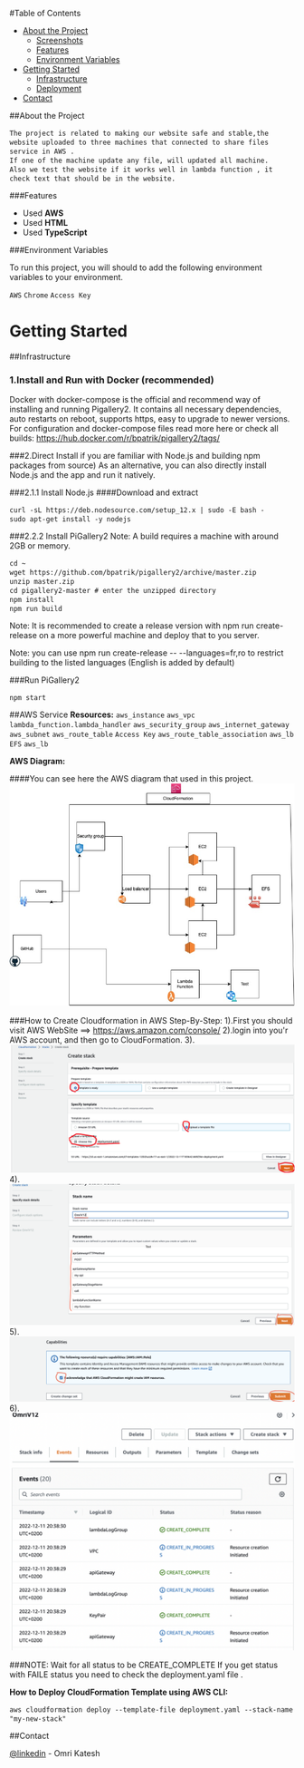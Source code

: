 
#Table of Contents

- [About the Project](#star2-about-the-project)
  * [Screenshots](#camera-screenshots)
  * [Features](#dart-features)
  * [Environment Variables](#key-environment-variables)
- [Getting Started](#toolbox-getting-started)
  * [Infrastructure](#bangbang-infrastructure)
  * [Deployment](#triangular_flag_on_post-deployment)
- [Contact](#handshake-contact)

  


##About the Project
```
The project is related to making our website safe and stable,the website uploaded to three machines that connected to share files service in AWS .
If one of the machine update any file, will updated all machine.
Also we test the website if it works well in lambda function , it check text that should be in the website.
```



###Features

- Used **AWS**
- Used **HTML**
- Used **TypeScript**


###Environment Variables

To run this project, you will should to add the following environment variables to your environment.

`AWS`
`Chrome`
`Access Key`


# Getting Started

##Infrastructure

### 1.Install and Run with Docker (recommended)
Docker with docker-compose is the official and recommend way of installing and running Pigallery2. It contains all necessary dependencies, auto restarts on reboot, supports https, easy to upgrade to newer versions. For configuration and docker-compose files read more here or check all builds: https://hub.docker.com/r/bpatrik/pigallery2/tags/

###2.Direct Install 
if you are familiar with Node.js and building npm packages from source)
As an alternative, you can also directly install Node.js and the app and run it natively.

###2.1.1 Install Node.js
####Download and extract
```
curl -sL https://deb.nodesource.com/setup_12.x | sudo -E bash -
sudo apt-get install -y nodejs

```
###2.2.2 Install PiGallery2
Note: A build requires a machine with around 2GB or memory.
```
cd ~
wget https://github.com/bpatrik/pigallery2/archive/master.zip
unzip master.zip
cd pigallery2-master # enter the unzipped directory
npm install
npm run build
```
Note: It is recommended to create a release version with npm run create-release on a more powerful machine and deploy that to you server.

Note: you can use npm run create-release -- --languages=fr,ro to restrict building to the listed languages (English is added by default)

###Run PiGallery2
```
npm start
```
##AWS Service
 **Resources:**
`aws_instance`
`aws_vpc`
`lambda_function.lambda_handler`
`aws_security_group`
`aws_internet_gateway`
`aws_subnet`
`aws_route_table`
`Access Key`
`aws_route_table_association`
`aws_lb`
`EFS`
`aws_lb`

**AWS Diagram:**

####You can see here the AWS diagram that used in this project.
![image](https://github.com/omrikat/WebSiteProject/blob/main/Aws-diagram.jpg)

###How to Create Cloudformation in AWS Step-By-Step:
1).First you should visit AWS WebSite ==> https://aws.amazon.com/console/
2).login into you'r AWS account, and then go to CloudFormation.
3).
![image](https://github.com/omrikat/WebSiteProject/blob/main/Aws1.png)
4).
![image](https://github.com/omrikat/WebSiteProject/blob/main/Aws2.png)
5).
![image](https://github.com/omrikat/WebSiteProject/blob/main/Aws3.png)
6).
![image](https://github.com/omrikat/WebSiteProject/blob/main/Aws4.png)

###NOTE:
Wait for all status to be CREATE_COMPLETE 
If you get status with FAILE status you need to check the deployment.yaml file .

**How to Deploy CloudFormation Template using AWS CLI:**
```
aws cloudformation deploy --template-file deployment.yaml --stack-name "my-new-stack"
```


##Contact

[@linkedin](https://www.linkedin.com/in/omri-katesh-1bb491249/) - Omri Katesh
